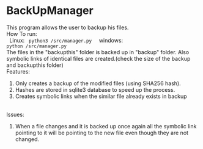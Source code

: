 # BackUpManager
This program allows the user to backup his files.
<br>How To run:
<br> &nbsp; Linux: <code> python3 /src/manager.py </code>
&nbsp; windows: <code> python /src/manager.py </code>
<br> The files in the "backupthis" folder is backed up in "backup" folder. Also symbolic links of identical files are created.(check the size of the backup and backupthis folder)
<br>Features:
1) Only creates a backup of the modified files (using SHA256 hash).
2) Hashes are stored in sqlite3 database to speed up the process.
3) Creates symbolic links when the similar file already exists in backup

<br> Issues:
1) When a file changes and it is backed up once again all the symbolic link pointing to it will be pointing to the new file even though they are not changed.